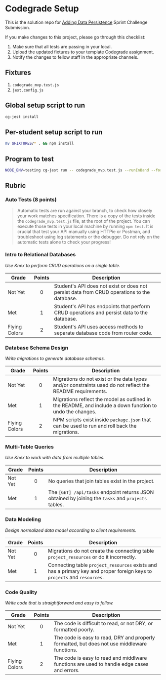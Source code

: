 # Codegrade Setup

This is the solution repo for [Adding Data Persistence](https://github.com/LambdaSchool/web-sprint-challenge-adding-data-persistence) Sprint Challenge Submission.

If you make changes to this project, please go through this checklist:

1. Make sure that all tests are passing in your local.
2. Upload the updated fixtures to your template Codegrade assignment.
3. Notify the changes to fellow staff in the appropriate channels.

## Fixtures

1. `codegrade_mvp.test.js`
2. `jest.config.js`

## Global setup script to run

```bash
cg-jest install
```

## Per-student setup script to run

```bash
mv $FIXTURES/* . && npm install
```

## Program to test

```bash
NODE_ENV=testing cg-jest run -- codegrade_mvp.test.js --runInBand --forceExit
```

## Rubric

### Auto Tests (8 points)

>Automatic tests are run against your branch, to check how closely your work matches specification.
There is a copy of the tests inside the `codegrade_mvp.test.js` file, at the root of the project.
You can execute those tests in your local machine by running `npm test`.
It is crucial that test your API manually using HTTPie or Postman, and troubleshoot using log statements or the debugger.
Do not rely on the automatic tests alone to check your progress!

### Intro to Relational Databases

_Use Knex to perform CRUD operations on a single table._

| Grade         | Points | Description |
|---------------|:------:|-------------|
| Not Yet       | 0      | Student's API does not exist or does not persist data from CRUD operations to the database. |
| Met           | 1      | Student's API has endpoints that perform CRUD operations and persist data to the database. |
| Flying Colors | 2      | Student's API uses access methods to separate database code from router code. |

### Database Schema Design

_Write migrations to generate database schemas._

| Grade         | Points | Description |
|---------------|:------:|-------------|
| Not Yet       | 0      | Migrations do not exist or the data types and/or constraints used do not reflect the README requirements. |
| Met           | 1      | Migrations reflect the model as outlined in the README, and include a down function to undo the changes. |
| Flying Colors | 2      | NPM scripts exist inside `package.json` that can be used to run and roll back the migrations. |

### Multi-Table Queries

_Use Knex to work with data from multiple tables._

| Grade         | Points | Description |
|---------------|:------:|-------------|
| Not Yet       | 0      | No queries that join tables exist in the project. |
| Met           | 1      | The `[GET] /api/tasks` endpoint returns JSON obtained by joining the `tasks` and `projects` tables. |

### Data Modeling

_Design normalized data model according to client requirements._

| Grade         | Points | Description |
|---------------|:------:|-------------|
| Not Yet       | 0      | Migrations do not create the connecting table `project_resources` or do it incorrectly. |
| Met           | 1      | Connecting table `project_resources` exists and has a primary key and proper foreign keys to `projects` and `resources`. |

### Code Quality

_Write code that is straightforward and easy to follow._

| Grade         | Points | Description |
|---------------|:------:|-------------|
| Not Yet       | 0      | The code is difficult to read, or not DRY, or formatted poorly. |
| Met           | 1      | The code is easy to read, DRY and properly formatted, but does not use middleware functions. |
| Flying Colors | 2      | The code is easy to read and middlware functions are used to handle edge cases and errors. |
